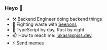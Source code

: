 ### Heyo 👋

- ⚒️ Backend Engineer doing backend things
- 🌱 Fighting waste with [Seenons](https://www.seenons.com/en)
- 🦀 TypeScript by day, Rust by night
- 📫 How to reach me: lukas@spiss.dev
- ⚡ Send memes
